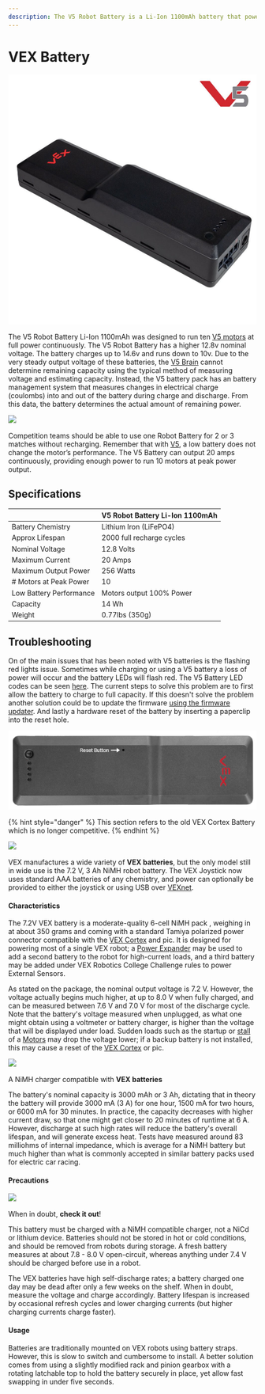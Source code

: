```yaml
---
description: The V5 Robot Battery is a Li-Ion 1100mAh battery that powers the V5 System
---
```


# VEX Battery

![V5 Robot Battery](../../.gitbook/assets/battery.jpg)

The V5 Robot Battery Li-Ion 1100mAh was designed to run ten [V5 motors](motors.md) at full power continuously. The V5 Robot Battery has a higher 12.8v nominal voltage. The battery charges up to 14.6v and runs down to 10v. Due to the very steady output voltage of these batteries, the [V5 Brain](vex-v5-brain/) cannot determine remaining capacity using the typical method of measuring voltage and estimating capacity. Instead, the V5 battery pack has an battery management system that measures changes in electrical charge \(coulombs\) into and out of the battery during charge and discharge. From this data, the battery determines the actual amount of remaining power.

![](https://content.vexrobotics.com/images/v5architecture/image13.png)

Competition teams should be able to use one Robot Battery for 2 or 3 matches without recharging. Remember that with [V5](vex-v5-brain/), a low battery does not change the motor’s performance. The V5 Battery can output 20 amps continuously, providing enough power to run 10 motors at peak power output.

## Specifications

|  | **V5 Robot Battery Li-Ion 1100mAh** |
| :--- | :--- |
| Battery Chemistry | Lithium Iron \(LiFePO4\) |
| Approx Lifespan | 2000 full recharge cycles |
| Nominal Voltage | 12.8 Volts |
| Maximum Current | 20 Amps |
| Maximum Output Power | 256 Watts |
| \# Motors at Peak Power | 10 |
| Low Battery Performance | Motors output 100% Power |
| Capacity | 14 Wh |
| Weight | 0.77lbs \(350g\) |

## Troubleshooting

On of the main issues that has been noted with V5 batteries is the flashing red lights issue. Sometimes while charging or using a V5 battery a loss of power will occur and the battery LEDs will flash red. The V5 Battery LED codes can be seen [here](https://kb.vex.com/hc/en-us/articles/360035589652). The current steps to solve this problem are to first allow the battery to charge to full capacity. If this doesn't solve the problem another solution could be to update the firmware [using the firmware updater](https://www.vexrobotics.com/vexedr/products/firmware). And lastly a hardware reset of the battery by inserting a paperclip into the reset hole. 

![](../../.gitbook/assets/step7pt2.png)

{% hint style="danger" %}
This section refers to the old VEX Cortex Battery which is no longer competitive.
{% endhint %}

[![](https://phabricator.purduesigbots.com/file/data/s3zp5pdfcgrjo677fdq3/PHID-FILE-3asdpv5zmuktng45wgna/vex_battery.jpg)](https://phabricator.purduesigbots.com/file/data/s3zp5pdfcgrjo677fdq3/PHID-FILE-3asdpv5zmuktng45wgna/vex_battery.jpg)

 VEX manufactures a wide variety of **VEX batteries**, but the only model still in wide use is the 7.2 V, 3 Ah NiMH robot battery. The VEX Joystick now uses standard AAA batteries of any chemistry, and power can optionally be provided to either the joystick or using USB over [VEXnet](vexnet.md).

#### Characteristics

The 7.2V VEX battery is a moderate-quality 6-cell NiMH pack , weighing in at about 350 grams and coming with a standard Tamiya polarized power connector compatible with the [VEX Cortex](vex-cortex.md) and pic. It is designed for powering most of a single VEX robot; a [Power Expander](../power-expander.md) may be used to add a second battery to the robot for high-current loads, and a third battery may be added under VEX Robotics College Challenge rules to power External Sensors.

As stated on the package, the nominal output voltage is 7.2 V. However, the voltage actually begins much higher, at up to 8.0 V when fully charged, and can be measured between 7.6 V and 7.0 V for most of the discharge cycle. Note that the battery's voltage measured when unplugged, as what one might obtain using a voltmeter or battery charger, is higher than the voltage that will be displayed under load. Sudden loads such as the startup or [stall](../stalling.md) of a [Motors](motors.md) may drop the voltage lower; if a backup battery is not installed, this may cause a reset of the [VEX Cortex](vex-cortex.md) or pic.

[![](https://phabricator.purduesigbots.com/file/data/o5672g7abjrazh3xmos3/PHID-FILE-l7b3qn7bfl6ori56ozhp/battery_charger.jpg)](https://phabricator.purduesigbots.com/file/data/o5672g7abjrazh3xmos3/PHID-FILE-l7b3qn7bfl6ori56ozhp/battery_charger.jpg)

 A NiMH charger compatible with **VEX batteries**

The battery's nominal capacity is 3000 mAh or 3 Ah, dictating that in theory the battery will provide 3000 mA \(3 A\) for one hour, 1500 mA for two hours, or 6000 mA for 30 minutes. In practice, the capacity decreases with higher current draw, so that one might get closer to 20 minutes of runtime at 6 A. However, discharge at such high rates will reduce the battery's overall lifespan, and will generate excess heat. Tests have measured around 83 milliohms of internal impedance, which is average for a NiMH battery but much higher than what is commonly accepted in similar battery packs used for electric car racing.

#### Precautions

[![](https://phabricator.purduesigbots.com/file/data/v44fod2agwtn6e5po2b6/PHID-FILE-zaftdak5nfwaa4nwplld/vex_battery_levels.png)](https://phabricator.purduesigbots.com/file/data/v44fod2agwtn6e5po2b6/PHID-FILE-zaftdak5nfwaa4nwplld/vex_battery_levels.png)

 When in doubt, **check it out**!

This battery must be charged with a NiMH compatible charger, not a NiCd or lithium device. Batteries should not be stored in hot or cold conditions, and should be removed from robots during storage. A fresh battery measures at about 7.8 - 8.0 V open-circuit, whereas anything under 7.4 V should be charged before use in a robot.

The VEX batteries have high self-discharge rates; a battery charged one day may be dead after only a few weeks on the shelf. When in doubt, measure the voltage and charge accordingly. Battery lifespan is increased by occasional refresh cycles and lower charging currents \(but higher charging currents charge faster\).

#### Usage

Batteries are traditionally mounted on VEX robots using battery straps. However, this is slow to switch and cumbersome to install. A better solution comes from using a slightly modified rack and pinion gearbox with a rotating latchable top to hold the battery securely in place, yet allow fast swapping in under five seconds. 


